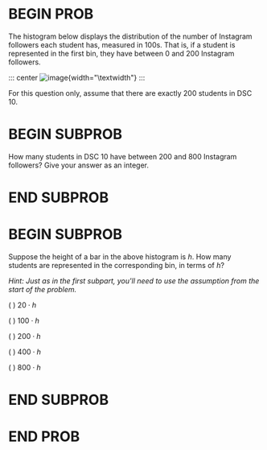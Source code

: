 # BEGIN PROB

The histogram below displays the distribution of the number of Instagram
followers each student has, measured in 100s. That is, if a student is
represented in the first bin, they have between 0 and 200 Instagram
followers.

::: center
![image](midterm_images/histogram.png){width="\\textwidth"}
:::

For this question only, assume that there are exactly 200 students in
DSC 10.

# BEGIN SUBPROB

How many students in DSC 10 have between 200 and 800 Instagram
followers? Give your answer as an integer.

# END SUBPROB

# BEGIN SUBPROB

Suppose the height of a bar in the above histogram is $h$. How many
students are represented in the corresponding bin, in terms of $h$?

*Hint: Just as in the first subpart, you'll need to use the assumption
from the start of the problem.*

( ) $20 \cdot h$

( ) $100 \cdot h$

( ) $200 \cdot h$

( ) $400 \cdot h$

( ) $800 \cdot h$

# END SUBPROB

# END PROB